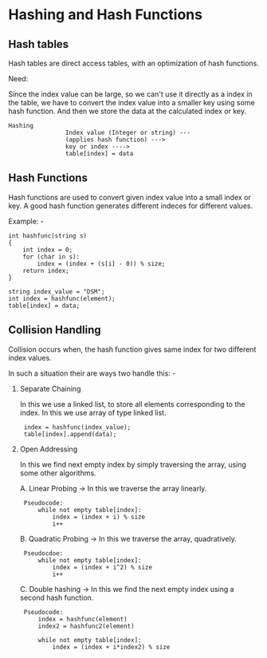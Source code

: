 # Hashing and Hash Functions

## Hash tables

Hash tables are direct access tables, with an optimization of hash functions.

Need:

Since the index value can be large, so we can't use it directly as a index in the table, we have to convert the index value into a smaller key using some hash function. And then we store the data at the calculated index or key.

    Hashing
                    Index value (Integer or string) ---
                    (applies hash function) ---> 
                    key or index ----> 
                    table[index] = data

## Hash Functions

Hash functions are used to convert given index value into a small index or key. A good hash function generates different indeces for different values.

Example: -

    int hashfunc(string s) 
    { 
        int index = 0;
        for (char in s):
            index = (index + (s[i] - 0)) % size;    
        return index;
    }

    string index_value = "DSM";
    int index = hashfunc(element);
    table[index] = data;

## Collision Handling

Collision occurs when, the hash function gives same index for two different index values.

In such a situation their are ways two handle this: -

1. Separate Chaining

    In this we use a linked list, to store all elements corresponding to the index. In this we use array of type linked list.

        index = hashfunc(index_value);
        table[index].append(data);

2. Open Addressing

    In this we find next empty index by simply traversing the array, using some other algorithms.

    A. Linear Probing -> In this we traverse the array linearly.

        Pseudocode:
            while not empty table[index]:
                index = (index + i) % size
                i++

    B. Quadratic Probing -> In this we traverse the array, quadratively.

        Pseudocdoe:
            while not empty table[index]:
                index = (index + i^2) % size
                i++

    C. Double hashing -> In this we find the next empty index using a second hash function.

        Pseudocode:
            index = hashfunc(element)
            index2 = hashfunc2(element)
            
            while not empty table[index]:
                index = (index + i*index2) % size
